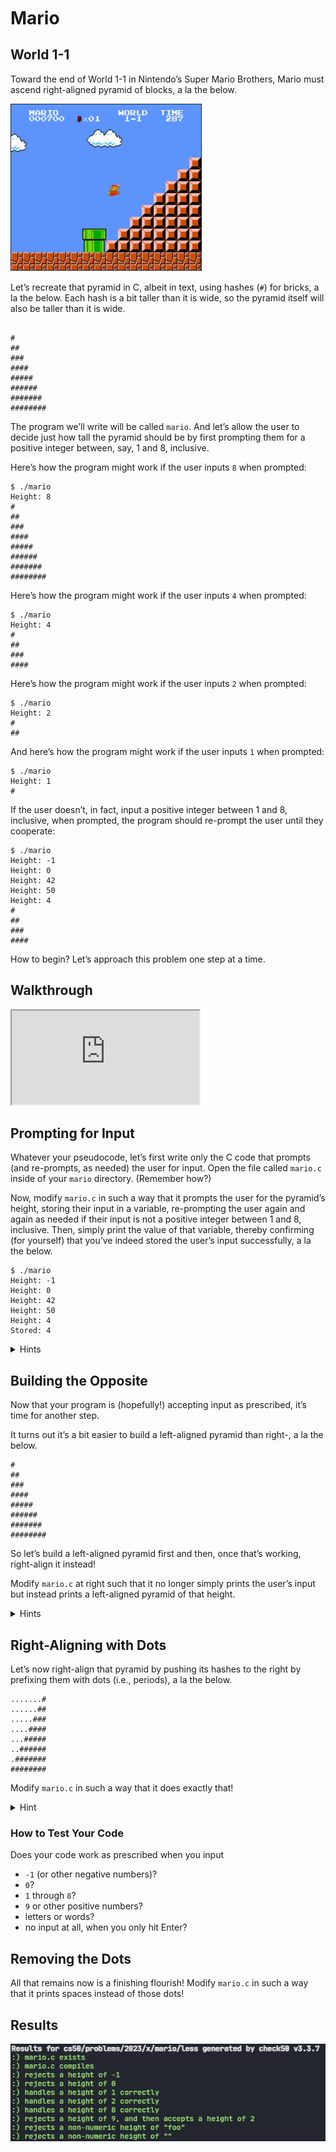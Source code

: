 <html lang="en-us" class="wf-ptsans-n7-active wf-ptsans-n4-active wf-active">


<body class="">

<footer></footer>

</aside>

<main class="col-lg" style="margin-bottom: 870px; margin-top: 58px;">

<h1>Mario</h1>


<h2>World 1-1</h2>

<p>Toward the end of World 1-1 in Nintendo’s Super Mario Brothers, Mario must ascend right-aligned pyramid of blocks, a la the below.</p>

<p><img src="pyramid.png" alt="screenshot of Mario jumping up a right-aligned pyramid"></p>

<p>Let’s recreate that pyramid in C, albeit in text, using hashes (<code class="language-plaintext highlighter-rouge">#</code>) for bricks, a la the below. Each hash is a bit taller than it is wide, so the pyramid itself will also be taller than it is wide.</p>

<div class="language-plaintext highlighter-rouge"><div class="highlight"><pre class="highlight"><code>
#
##
###
####
#####
######
#######
########
</code></pre></div></div>

<p>The program we’ll write will be called <code class="language-plaintext highlighter-rouge">mario</code>. And let’s allow the user to decide just how tall the pyramid should be by first prompting them for a positive integer between, say, 1 and 8, inclusive.</p>

<p>Here’s how the program might work if the user inputs <code class="language-plaintext highlighter-rouge">8</code> when prompted:</p>

<div class="language-plaintext highlighter-rouge"><div class="highlight"><pre class="highlight"><code>$ ./mario
Height: 8
#
##
###
####
#####
######
#######
########
</code></pre></div></div>

<p>Here’s how the program might work if the user inputs <code class="language-plaintext highlighter-rouge">4</code> when prompted:</p>

<div class="language-plaintext highlighter-rouge"><div class="highlight"><pre class="highlight"><code>$ ./mario
Height: 4
#
##
###
####
</code></pre></div></div>

<p>Here’s how the program might work if the user inputs <code class="language-plaintext highlighter-rouge">2</code> when prompted:</p>

<div class="language-plaintext highlighter-rouge"><div class="highlight"><pre class="highlight"><code>$ ./mario
Height: 2
#
##
</code></pre></div></div>

<p>And here’s how the program might work if the user inputs <code class="language-plaintext highlighter-rouge">1</code> when prompted:</p>

<div class="language-plaintext highlighter-rouge"><div class="highlight"><pre class="highlight"><code>$ ./mario
Height: 1
#
</code></pre></div></div>

<p>If the user doesn’t, in fact, input a positive integer between 1 and 8, inclusive, when prompted, the program should re-prompt the user until they cooperate:</p>

<div class="language-plaintext highlighter-rouge"><div class="highlight"><pre class="highlight"><code>$ ./mario
Height: -1
Height: 0
Height: 42
Height: 50
Height: 4
#
##
###
####
</code></pre></div></div>

<p>How to begin? Let’s approach this problem one step at a time.</p>

<h2>Walkthrough</h2>

<div class="ratio ratio-16x9" data-video=""><iframe allow="accelerometer; autoplay; encrypted-media; gyroscope; picture-in-picture" allowfullscreen="" class="border" data-video="" src="https://www.youtube.com/embed/NAs4FIWkJ4s?modestbranding=0&amp;rel=0&amp;showinfo=0" scrolling="no" id="iFrameResizer0" style="overflow: hidden;"></iframe></div>

<h2>Prompting for Input</h2>

<p>Whatever your pseudocode, let’s first write only the C code that prompts (and re-prompts, as needed) the user for input. Open the file called <code class="language-plaintext highlighter-rouge">mario.c</code> inside of your <code class="language-plaintext highlighter-rouge">mario</code> directory. (Remember how?)</p>

<p>Now, modify <code class="language-plaintext highlighter-rouge">mario.c</code> in such a way that it prompts the user for the pyramid’s height, storing their input in a variable, re-prompting the user again and again as needed if their input is not a positive integer between 1 and 8, inclusive. Then, simply print the value of that variable, thereby confirming (for yourself) that you’ve indeed stored the user’s input successfully, a la the below.</p>

<div class="language-plaintext highlighter-rouge"><div class="highlight"><pre class="highlight"><code>$ ./mario
Height: -1
Height: 0
Height: 42
Height: 50
Height: 4
Stored: 4
</code></pre></div></div>

<details><summary>Hints</summary><ul class="fa-ul">
<li data-marker="*"><span class="fa-li"><i class="fas fa-square"></i></span>Recall that you can compile your program with <code class="language-plaintext highlighter-rouge">make</code>.</li>
<li data-marker="*"><span class="fa-li"><i class="fas fa-square"></i></span>Recall that you can print an <code class="language-plaintext highlighter-rouge">int</code> with <code class="language-plaintext highlighter-rouge">printf</code> using <code class="language-plaintext highlighter-rouge">%i</code>.</li>
<li data-marker="*"><span class="fa-li"><i class="fas fa-square"></i></span>Recall that you can get an integer from the user with <code class="language-plaintext highlighter-rouge">get_int</code>.</li>
<li data-marker="*"><span class="fa-li"><i class="fas fa-square"></i></span>Recall that <code class="language-plaintext highlighter-rouge">get_int</code> is declared in <code class="language-plaintext highlighter-rouge">cs50.h</code>.</li>
<li data-marker="*"><span class="fa-li"><i class="fas fa-square"></i></span>Recall that we prompted the user for a positive integer in lecture using a <code class="language-plaintext highlighter-rouge">do while</code> loop in <a href="https://cdn.cs50.net/2022/fall/lectures/1/src1/mario8.c?highlight"><code class="language-plaintext highlighter-rouge">mario.c</code></a>.</li>
</ul></details>

<h2>Building the Opposite</h2>

<p>Now that your program is (hopefully!) accepting input as prescribed, it’s time for another step.</p>

<p>It turns out it’s a bit easier to build a left-aligned pyramid than right-, a la the below.</p>

<div class="language-plaintext highlighter-rouge"><div class="highlight"><pre class="highlight"><code>#
##
###
####
#####
######
#######
########
</code></pre></div></div>

<p>So let’s build a left-aligned pyramid first and then, once that’s working, right-align it instead!</p>

<p>Modify <code class="language-plaintext highlighter-rouge">mario.c</code> at right such that it no longer simply prints the user’s input but instead prints a left-aligned pyramid of that height.</p>

<details><summary>Hints</summary><ul class="fa-ul">
<li data-marker="*"><span class="fa-li"><i class="fas fa-square"></i></span>Keep in mind that a hash is just a character like any other, so you can print it with <code class="language-plaintext highlighter-rouge">printf</code>.</li>
<li data-marker="*"><span class="fa-li"><i class="fas fa-square"></i></span>Just as Scratch has a <a href="https://docs.google.com/presentation/d/1mRIN6EDK92NJJlazpFfBNKhxrAQUUxJOJW0UH7knS0g/edit#slide=id.gee4e5a99f9_0_313"><code class="language-plaintext highlighter-rouge">repeat</code></a> block, so does C have a <a href="https://docs.google.com/presentation/d/1mRIN6EDK92NJJlazpFfBNKhxrAQUUxJOJW0UH7knS0g/edit#slide=id.gee4e5a99f9_0_313"><code class="language-plaintext highlighter-rouge">for</code></a> loop, via which you can iterate some number times. Perhaps on each iteration, <em>i</em>, you could print that many hashes?</li>
<li data-marker="*"><span class="fa-li"><i class="fas fa-square"></i></span>
<p>You can actually “nest” loops, iterating with one variable (e.g., <code class="language-plaintext highlighter-rouge">i</code>) in the “outer” loop and another (e.g., <code class="language-plaintext highlighter-rouge">j</code>) in the “inner” loop. For instance, here’s how you might print a square of height and width <code class="language-plaintext highlighter-rouge">n</code>, below. Of course, it’s not a square that you want to print!</p>

<div class="language-plaintext highlighter-rouge"><div class="highlight"><pre class="highlight"><code>  for (int i = 0; i &lt; n; i++)
{
for (int j = 0; j &lt; n; j++)
{
printf("#");
}
printf("\n");
}
</code></pre></div>    </div>
</li>
</ul></details>

<h2>Right-Aligning with Dots</h2>

<p>Let’s now right-align that pyramid by pushing its hashes to the right by prefixing them with dots (i.e., periods), a la the below.</p>

<div class="language-plaintext highlighter-rouge"><div class="highlight"><pre class="highlight"><code>.......#
......##
.....###
....####
...#####
..######
.#######
########
</code></pre></div></div>

<p>Modify <code class="language-plaintext highlighter-rouge">mario.c</code> in such a way that it does exactly that!</p>

<details><summary>Hint</summary><p>Notice how the number of dots needed on each line is the “opposite” of the number of that line’s hashes. For a pyramid of height 8, like the above, the first line has but 1 hash and thus 7 dots. The bottom line, meanwhile, has 8 hashes and thus 0 dots. Via what formula (or arithmetic, really) could you print that many dots?</p></details>

<h3>How to Test Your Code</h3>

<p>Does your code work as prescribed when you input</p>

<ul class="fa-ul">
<li data-marker="*"><span class="fa-li"><i class="fas fa-square"></i></span><code class="language-plaintext highlighter-rouge">-1</code> (or other negative numbers)?</li>
<li data-marker="*"><span class="fa-li"><i class="fas fa-square"></i></span><code class="language-plaintext highlighter-rouge">0</code>?</li>
<li data-marker="*"><span class="fa-li"><i class="fas fa-square"></i></span><code class="language-plaintext highlighter-rouge">1</code> through <code class="language-plaintext highlighter-rouge">8</code>?</li>
<li data-marker="*"><span class="fa-li"><i class="fas fa-square"></i></span><code class="language-plaintext highlighter-rouge">9</code> or other positive numbers?</li>
<li data-marker="*"><span class="fa-li"><i class="fas fa-square"></i></span>letters or words?</li>
<li data-marker="*"><span class="fa-li"><i class="fas fa-square"></i></span>no input at all, when you only hit Enter?</li>
</ul>

<h2>Removing the Dots</h2>

<p>All that remains now is a finishing flourish! Modify <code class="language-plaintext highlighter-rouge">mario.c</code> in such a way that it prints spaces instead of those dots!</p>

<h2>Results</h2>

![Alt text](image.png)

</body>